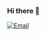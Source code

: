 ### Hi there 👋

[![Email](https://img.shields.io/badge/Gmail-D14836?style=for-the-badge&logo=gmail&logoColor=white)](ce501@gmail.com;)
